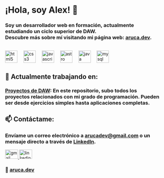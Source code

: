 # ¡Hola, soy Alex! 👋
### Soy un desarrollador web en formación, actualmente estudiando un ciclo superior de DAW. <br/>Descubre más sobre mí visitando mi página web: [aruca.dev](https://aruca.dev/es/).

<div align="left">
  <br/>
  <img src="https://skillicons.dev/icons?i=html" height="40" alt="html5 logo"  />
  <img width="12" />
  <img src="https://skillicons.dev/icons?i=css" height="40" alt="css3 logo"  />
  <img width="12" />
  <img src="https://skillicons.dev/icons?i=js" height="40" alt="javascript logo"  />
  <img width="12" />
  <img src="https://skillicons.dev/icons?i=astro" height="40" alt="astro logo"  />
  <img width="12" />
  <img src="https://skillicons.dev/icons?i=java" height="40" alt="java logo"  />
  <img width="12" />
  <img src="https://skillicons.dev/icons?i=mysql" height="40" alt="mysql logo"  

</div>

## 🔭 Actualmente trabajando en:
### [Proyectos de DAW](https://github.com/arucadev/daw): En este repositorio, subo todos los proyectos relacionados con mi grado de programación. Pueden ser desde ejercicios simples hasta aplicaciones completas.</p>

## 📫 Contáctame:
### Envíame un correo electrónico a **arucadev@gmail.com** o un mensaje directo a través de [LinkedIn](https://www.linkedin.com/in/arucadev/).

<div align="left">
  <a href="mailto:arucadev@gmail.com" target="_blank">
    <img src="https://raw.githubusercontent.com/maurodesouza/profile-readme-generator/master/src/assets/icons/social/gmail/default.svg" width="42" height="30" alt="gmail logo"  />
  </a>
  <a href="https://www.linkedin.com/in/arucadev/" target="_blank">
    <img src="https://raw.githubusercontent.com/maurodesouza/profile-readme-generator/master/src/assets/icons/social/linkedin/default.svg" width="42" height="30" alt="linkedin logo"  />
  </a>
</div>

### 🔗 [aruca.dev](https://aruca.dev/es/)
